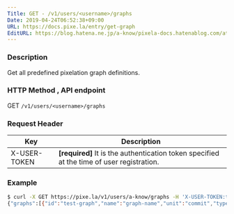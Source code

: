 ```yaml
---
Title: GET - /v1/users/<username>/graphs
Date: 2019-04-24T06:52:38+09:00
URL: https://docs.pixe.la/entry/get-graph
EditURL: https://blog.hatena.ne.jp/a-know/pixela-docs.hatenablog.com/atom/entry/17680117127076483311
---
```


### Description
Get all predefined pixelation graph definitions.

### HTTP Method , API endpoint
<span class="badge badge-get">GET</span> `/v1/users/<username>/graphs`

### Request Header

|Key|Description|
|---|---|
|X-USER-TOKEN|**[required]** It is the authentication token specified at the time of user registration.|


### Example

```sh
$ curl -X GET https://pixe.la/v1/users/a-know/graphs -H 'X-USER-TOKEN:thisissecret'
{"graphs":[{"id":"test-graph","name":"graph-name","unit":"commit","type":"int","color":"shibafu","timezone":"Asia/Tokyo","purgeCacheURLs":["https://camo.githubusercontent.com/xxx/xxxx"],"selfSufficient":"increment"}]}
```
